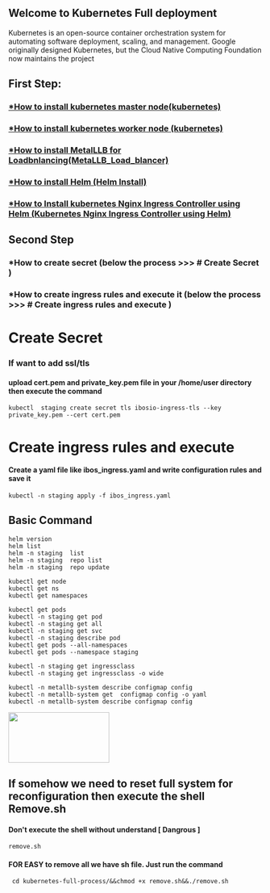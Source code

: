 ## Welcome to Kubernetes Full deployment 

<p> Kubernetes is an open-source container orchestration system for automating software deployment, scaling, and management. Google originally designed Kubernetes, but the Cloud Native Computing 
Foundation now maintains the project </p>

## First Step:

### <a href="https://github.com/kausar3033/kubernetes-full-process/tree/main/kubernetes">*How to install kubernetes master node(kubernetes)</a> 

### <a href="https://github.com/kausar3033/kubernetes-full-process/tree/main/kubernetes">*How to install kubernetes worker node (kubernetes)</a>

### <a href="https://github.com/kausar3033/kubernetes-full-process/tree/main/MetaLLB_Load_blancer">*How to install MetalLLB for Loadbnlancing(MetaLLB_Load_blancer) </a>

### <a href="https://github.com/kausar3033/kubernetes-full-process/tree/main/Helm%20Install">*How to install Helm (Helm Install) </a>

### <a href="https://github.com/kausar3033/kubernetes-full-process/tree/main/Kubernetes%20Nginx%20Ingress%20Controller%20using%20Helm">*How to Install kubernetes Nginx Ingress Controller using Helm (Kubernetes Nginx Ingress Controller using Helm)</a> 

## Second Step 

### *How to create secret (below the process >>> # Create Secret ) 

### *How to create ingress rules and execute it (below the process >>> # Create ingress rules and execute )

# Create Secret
### If want to add ssl/tls 
#### upload cert.pem and private_key.pem file in your /home/user directory then execute the command 
	kubectl  staging create secret tls ibosio-ingress-tls --key private_key.pem --cert cert.pem

# Create ingress rules and execute 
#### Create a yaml file like ibos_ingress.yaml and write configuration rules and save it
    kubectl -n staging apply -f ibos_ingress.yaml
 
	
## Basic Command 
	helm version
	helm list
	helm -n staging  list
	helm -n staging  repo list
	helm -n staging  repo update
	
	kubectl get node
	kubectl get ns
	kubectl get namespaces
	
	kubectl get pods
	kubectl -n staging get pod
	kubectl -n staging get all
	kubectl -n staging get svc
	kubectl -n staging describe pod
	kubectl get pods --all-namespaces
	kubectl get pods --namespace staging
	
	kubectl -n staging get ingressclass
	kubectl -n staging get ingressclass -o wide
	
	kubectl -n metallb-system describe configmap config
	kubectl -n metallb-system get  configmap config -o yaml
	kubectl -n metallb-system describe configmap config
	
	

<img src="https://user-images.githubusercontent.com/43438240/172047801-2d4e8dde-edae-499a-a12c-f7d12b911e00.png" width="200" height="100" />

## If somehow we need to reset full system for reconfiguration then execute the shell Remove.sh
#### Don't execute the shell without understand [ Dangrous ]
	remove.sh 

#### FOR EASY to remove all  we have sh file. Just run the command

     cd kubernetes-full-process/&&chmod +x remove.sh&&./remove.sh
